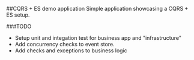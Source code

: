 ##CQRS + ES demo application
Simple application showcasing a CQRS + ES setup. 

###TODO
- Setup unit and integation test for business app and "infrastructure"
- Add concurrency checks to event store. 
- Add checks and exceptions to business logic